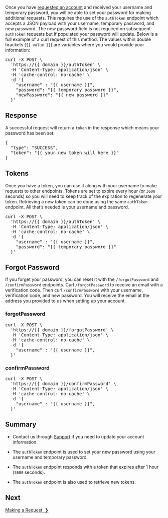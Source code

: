 Once you have <a href="http://eepurl.com/gfLTuH" target="_blank">requested an account</a> and received your username and temporary password, you will be able to set your password for making additional requests. This requires the use of the `authToken` endpoint which accepts a JSON payload with your username, temporary password, and new password. The new password field is not required on subsequent `authToken` requests but if populated your password will update. Below is a full example of a curl request of this method. The values within double brackets (`{{ value }}`) are variables where you would provide your information:

<div class="code-block"><pre>
curl -X POST \
  'https://{{ domain }}/authToken' \
  -H 'Content-Type: application/json' \
  -H 'cache-control: no-cache' \
  -d '{
    "username" : "{{ username }}",
    "password": "{{ temporary password }}",
    "newPassword": "{{ new password }}"
  }'</pre></div>

## Response

A successful request will return a `token` in the response which means your password has been set.

<div class="code-block"><pre>
{
  "type": "SUCCESS",
  "token": "{{ your new token will here }}"
}</pre></div>

## Tokens

Once you have a token, you can use it along with your username to make requests to other endpoints. Tokens are set to expire every hour (or `3600` seconds) so you will need to keep track of the expiration to regenerate your token. Retrieving a new token can be done using the same `authToken` endpoint. All that’s needed is your username and password.

<div class="code-block"><pre>curl -X POST \
  'https://{{ domain }}/authToken' \
  -H 'Content-Type: application/json' \
  -H 'cache-control: no-cache' \
  -d '{
    "username" : "{{ username }}",
    "password": "{{ temporary password }}"
  }'</pre></div>

## Forgot Password

If you forget your password, you can reset it with the `/forgotPassword` and `/confirmPassword` endpoints. Curl `/forgotPassword` to receive an email with a verification code. Then curl `/confirmPassword` with your username, verification code, and new password.  You will receive the email at the address you provided to us when setting up your account.

### forgotPassword

<div class="code-block"><pre>curl -X POST \
  'https://{{ domain }}/forgotPassword' \
  -H 'Content-Type: application/json' \
  -H 'cache-control: no-cache' \
  -d '{
    "username" : "{{ username }}",
  }'</pre></div>

### confirmPassword

<div class="code-block"><pre>curl -X POST \
  'https://{{ domain }}/confirmPassword' \
  -H 'Content-Type: application/json' \
  -H 'cache-control: no-cache' \
  -d '{
    "username" : "{{ username }}",
  }'</pre></div>

## Summary

* Contact us through [Support](mailto:eligibilityapi@nycopportunity.nyc.gov) if you need to update your account information.

* The `authToken` endpoint is used to set your new password using your username and temporary password.

* The `authToken` endpoint responds with a token that expires after 1 hour (`3600` seconds).

* The `authToken` endpoint is also used to retrieve new tokens.


## Next

<a href="making-a-request" title="Making a Request" class="btn color-secondary-button">Making a Request&nbsp;&nbsp;❯</a>
